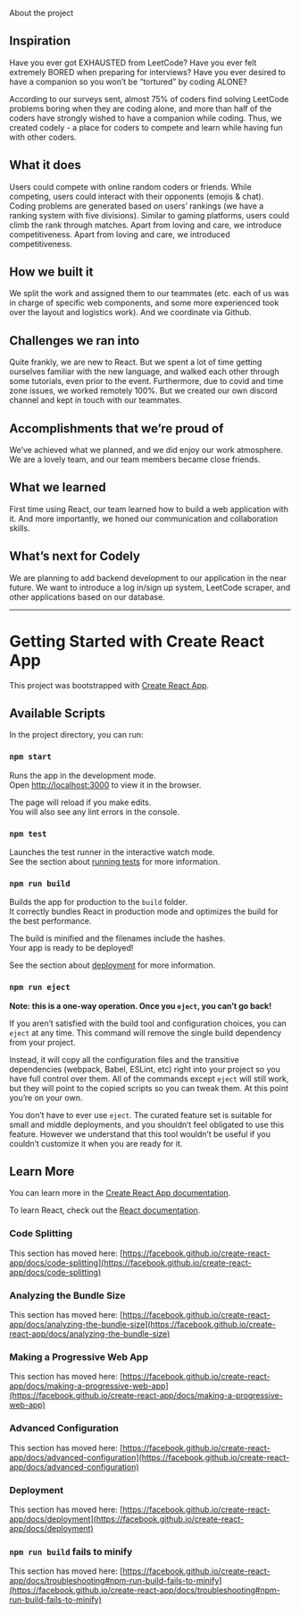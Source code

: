 About the project

## Inspiration

Have you ever got EXHAUSTED from LeetCode?
Have you ever felt extremely BORED when preparing for interviews?
Have you ever desired to have a companion so you won’t be “tortured” by coding ALONE?

According to our surveys sent, almost 75% of coders find solving LeetCode problems boring when they are coding alone, and more than half of the coders have strongly wished to have a companion while coding. Thus, we created codely -  a place for coders to compete and learn while having fun with other coders.

## What it does

Users could compete with online random coders or friends. While competing, users could interact with their opponents (emojis & chat). Coding problems are generated based on users’ rankings (we have a ranking system with five divisions). Similar to gaming platforms, users could climb the rank through matches. Apart from loving and care, we introduce competitiveness.  Apart from loving and care, we introduced competitiveness. 

## How we built it

We split the work and assigned them to our teammates (etc. each of us was in charge of specific web components, and some more experienced took over the layout and logistics work). And we coordinate via Github.

## Challenges we ran into

Quite frankly, we are new to React. But we spent a lot of time getting ourselves familiar with the new language, and walked each other through some tutorials, even prior to the event. Furthermore, due to covid and time zone issues, we worked remotely 100%. But we created our own discord channel and kept in touch with our teammates.

## Accomplishments that we’re proud of

We’ve achieved what we planned, and we did enjoy our work atmosphere. We are a lovely team, and our team members became close friends.

## What we learned

First time using React, our team learned how to build a web application with it. And more importantly, we honed our communication and collaboration skills. 

## What’s next for Codely

We are planning to add backend development to our application in the near future. We want to introduce a log in/sign up system, LeetCode scraper, and other applications based on our database.

----------------------

# Getting Started with Create React App

This project was bootstrapped with [Create React App](https://github.com/facebook/create-react-app).

## Available Scripts

In the project directory, you can run:

### `npm start`

Runs the app in the development mode.\
Open [http://localhost:3000](http://localhost:3000) to view it in the browser.

The page will reload if you make edits.\
You will also see any lint errors in the console.

### `npm test`

Launches the test runner in the interactive watch mode.\
See the section about [running tests](https://facebook.github.io/create-react-app/docs/running-tests) for more information.

### `npm run build`

Builds the app for production to the `build` folder.\
It correctly bundles React in production mode and optimizes the build for the best performance.

The build is minified and the filenames include the hashes.\
Your app is ready to be deployed!

See the section about [deployment](https://facebook.github.io/create-react-app/docs/deployment) for more information.

### `npm run eject`

**Note: this is a one-way operation. Once you `eject`, you can’t go back!**

If you aren’t satisfied with the build tool and configuration choices, you can `eject` at any time. This command will remove the single build dependency from your project.

Instead, it will copy all the configuration files and the transitive dependencies (webpack, Babel, ESLint, etc) right into your project so you have full control over them. All of the commands except `eject` will still work, but they will point to the copied scripts so you can tweak them. At this point you’re on your own.

You don’t have to ever use `eject`. The curated feature set is suitable for small and middle deployments, and you shouldn’t feel obligated to use this feature. However we understand that this tool wouldn’t be useful if you couldn’t customize it when you are ready for it.

## Learn More

You can learn more in the [Create React App documentation](https://facebook.github.io/create-react-app/docs/getting-started).

To learn React, check out the [React documentation](https://reactjs.org/).

### Code Splitting

This section has moved here: [https://facebook.github.io/create-react-app/docs/code-splitting](https://facebook.github.io/create-react-app/docs/code-splitting)

### Analyzing the Bundle Size

This section has moved here: [https://facebook.github.io/create-react-app/docs/analyzing-the-bundle-size](https://facebook.github.io/create-react-app/docs/analyzing-the-bundle-size)

### Making a Progressive Web App

This section has moved here: [https://facebook.github.io/create-react-app/docs/making-a-progressive-web-app](https://facebook.github.io/create-react-app/docs/making-a-progressive-web-app)

### Advanced Configuration

This section has moved here: [https://facebook.github.io/create-react-app/docs/advanced-configuration](https://facebook.github.io/create-react-app/docs/advanced-configuration)

### Deployment

This section has moved here: [https://facebook.github.io/create-react-app/docs/deployment](https://facebook.github.io/create-react-app/docs/deployment)

### `npm run build` fails to minify

This section has moved here: [https://facebook.github.io/create-react-app/docs/troubleshooting#npm-run-build-fails-to-minify](https://facebook.github.io/create-react-app/docs/troubleshooting#npm-run-build-fails-to-minify)
